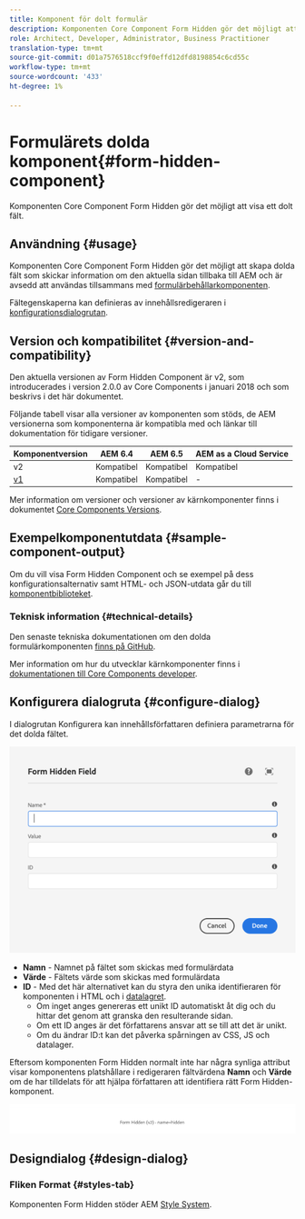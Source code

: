 ```yaml
---
title: Komponent för dolt formulär
description: Komponenten Core Component Form Hidden gör det möjligt att visa ett dolt fält.
role: Architect, Developer, Administrator, Business Practitioner
translation-type: tm+mt
source-git-commit: d01a7576518ccf9f0effd12dfd8198854c6cd55c
workflow-type: tm+mt
source-wordcount: '433'
ht-degree: 1%

---
```



# Formulärets dolda komponent{#form-hidden-component}

Komponenten Core Component Form Hidden gör det möjligt att visa ett dolt fält.

## Användning {#usage}

Komponenten Core Component Form Hidden gör det möjligt att skapa dolda fält som skickar information om den aktuella sidan tillbaka till AEM och är avsedd att användas tillsammans med [formulärbehållarkomponenten](form-container.md).

Fältegenskaperna kan definieras av innehållsredigeraren i [konfigurationsdialogrutan](form-hidden.md).

## Version och kompatibilitet {#version-and-compatibility}

Den aktuella versionen av Form Hidden Component är v2, som introducerades i version 2.0.0 av Core Components i januari 2018 och som beskrivs i det här dokumentet.

Följande tabell visar alla versioner av komponenten som stöds, de AEM versionerna som komponenterna är kompatibla med och länkar till dokumentation för tidigare versioner.

| Komponentversion | AEM 6.4 | AEM 6.5 | AEM as a Cloud Service |
|--- |--- |--- |---|
| v2 | Kompatibel | Kompatibel | Kompatibel |
| [v1](/help/components/v1/form-hidden-v1.md) | Kompatibel | Kompatibel | - |

Mer information om versioner och versioner av kärnkomponenter finns i dokumentet [Core Components Versions](/help/versions.md).

## Exempelkomponentutdata {#sample-component-output}

Om du vill visa Form Hidden Component och se exempel på dess konfigurationsalternativ samt HTML- och JSON-utdata går du till [komponentbiblioteket](https://adobe.com/go/aem_cmp_library_form_hidden).

### Teknisk information {#technical-details}

Den senaste tekniska dokumentationen om den dolda formulärkomponenten [finns på GitHub](https://adobe.com/go/aem_cmp_tech_form_hidden_v2).

Mer information om hur du utvecklar kärnkomponenter finns i [dokumentationen till Core Components developer](/help/developing/overview.md).

## Konfigurera dialogruta {#configure-dialog}

I dialogrutan Konfigurera kan innehållsförfattaren definiera parametrarna för det dolda fältet.

![Dialogrutan Redigera dolt formulär](/help/assets/form-hidden-edit.png)

* **Namn** - Namnet på fältet som skickas med formulärdata
* **Värde**  - Fältets värde som skickas med formulärdata
* **ID**  - Med det här alternativet kan du styra den unika identifieraren för komponenten i HTML och i  [datalagret](/help/developing/data-layer/overview.md).
   * Om inget anges genereras ett unikt ID automatiskt åt dig och du hittar det genom att granska den resulterande sidan.
   * Om ett ID anges är det författarens ansvar att se till att det är unikt.
   * Om du ändrar ID:t kan det påverka spårningen av CSS, JS och datalager.

Eftersom komponenten Form Hidden normalt inte har några synliga attribut visar komponentens platshållare i redigeraren fältvärdena **Namn** och **Värde** om de har tilldelats för att hjälpa författaren att identifiera rätt Form Hidden-komponent.

![Exempel på formulärdold komponent](/help/assets/form-hidden-example.png)

## Designdialog {#design-dialog}

### Fliken Format {#styles-tab}

Komponenten Form Hidden stöder AEM [Style System](/help/get-started/authoring.md#component-styling).
